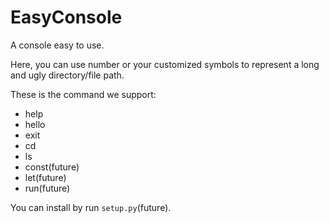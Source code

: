 # EasyConsole

A console easy to use.

Here, you can use number or your customized symbols to represent a long and ugly directory/file path.

These is the command we support:

- help
- hello
- exit
- cd
- ls
- const(future)
- let(future)
- run(future)

You can install by run `setup.py`(future).

